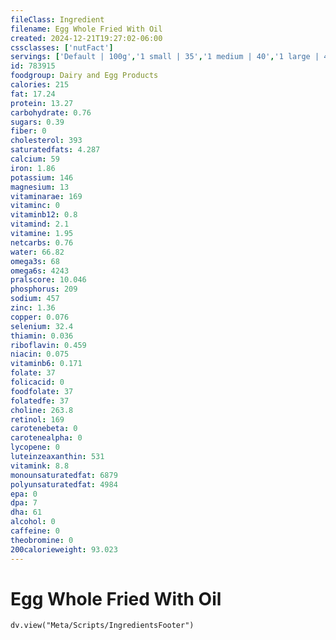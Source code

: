```yaml
---
fileClass: Ingredient
filename: Egg Whole Fried With Oil
created: 2024-12-21T19:27:02-06:00
cssclasses: ['nutFact']
servings: ['Default | 100g','1 small | 35','1 medium | 40','1 large | 46','1 extra large | 52','1 jumbo | 57','1 egg, ns as to size | 46','1 cup | 136']
id: 783915
foodgroup: Dairy and Egg Products 
calories: 215
fat: 17.24
protein: 13.27
carbohydrate: 0.76
sugars: 0.39
fiber: 0
cholesterol: 393
saturatedfats: 4.287
calcium: 59
iron: 1.86
potassium: 146
magnesium: 13
vitaminarae: 169
vitaminc: 0
vitaminb12: 0.8
vitamind: 2.1
vitamine: 1.95
netcarbs: 0.76
water: 66.82
omega3s: 68
omega6s: 4243
pralscore: 10.046
phosphorus: 209
sodium: 457
zinc: 1.36
copper: 0.076
selenium: 32.4
thiamin: 0.036
riboflavin: 0.459
niacin: 0.075
vitaminb6: 0.171
folate: 37
folicacid: 0
foodfolate: 37
folatedfe: 37
choline: 263.8
retinol: 169
carotenebeta: 0
carotenealpha: 0
lycopene: 0
luteinzeaxanthin: 531
vitamink: 8.8
monounsaturatedfat: 6879
polyunsaturatedfat: 4984
epa: 0
dpa: 7
dha: 61
alcohol: 0
caffeine: 0
theobromine: 0
200calorieweight: 93.023
---
```


# Egg Whole Fried With Oil

```dataviewjs
dv.view("Meta/Scripts/IngredientsFooter")
```